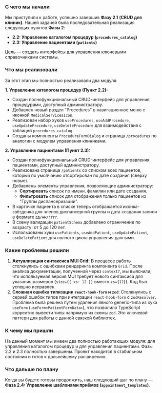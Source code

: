 ### С чего мы начали

Мы приступили к работе, успешно завершив __Фазу 2.1 (CRUD для клиник)__. Нашей задачей была последовательная реализация следующих пунктов __Фазы 2__:
-   __2.2: Управление каталогом процедур (`procedures_catalog`)__
-   __2.3: Управление пациентами (`patients`)__

Цель — создать интерфейсы для управления ключевыми справочниками системы.

### Что мы реализовали

За этот этап мы полностью реализовали два модуля:

**1. Управление каталогом процедур (Пункт 2.2):**
-   Создан полнофункциональный CRUD-интерфейс для управления процедурами, доступный администратору.
-   Добавлен новый раздел "Procedures" в навигационное меню с иконкой `MedicalServicesIcon`.
-   Реализован набор хуков `useProcedures`, `useAddProcedure`, `useUpdateProcedure`, `useDeleteProcedure` для взаимодействия с таблицей `procedures_catalog`.
-   Созданы компоненты `ProcedureFormDialog` и страница `/procedures` по аналогии с модулем управления клиниками.

**2. Управление пациентами (Пункт 2.3):**
-   Создан полнофункциональный CRUD-интерфейс для управления пациентами, доступный администратору.
-   Реализована страница `/patients` со списком всех пациентов, который по умолчанию отсортирован по дате создания (сверху новые).
-   Добавлены элементы управления, позволяющие администратору:
    -   **Сортировать** список по имени, фамилии или дате создания.
    -   **Фильтровать** список для отображения только пациентов из "Группы диспансеризации".
-   В карточке пациента в списке теперь отображается иконка-звёздочка для членов диспансерной группы и дата создания записи в формате `дд/мм/гггг`.
-   В схему валидации `patientSchema` добавлено ограничение по возрасту: от 5 до 120 лет.
-   Использованы хуки `usePatients`, `useAddPatient`, `useUpdatePatient`, `useDeletePatient` для полного цикла управления данными.

### Какие проблемы решили

1.  __Актуализация синтаксиса MUI Grid:__ В процессе работы столкнулись с ошибками рендеринга компонента `Grid`. После анализа документации, полученной через `context7`, мы выяснили, что используемая версия MUI требует нового синтаксиса для указания размеров (`size={{ xs: 12 }}` вместо `xs={12}`). Код был успешно исправлен.
2.  __Сложная ошибка типизации `react-hook-form` и `zod`__: Столкнулись с серией ошибок типов при интеграции `react-hook-form` с `zodResolver`. Проблема была решена путем удаления явного generic-типа из хука `useForm` (`useForm<PatientFormData>`), что позволило TypeScript корректно вывести типы напрямую из схемы `zod`. Это ключевой паттерн для работы с данной связкой библиотек.

### К чему мы пришли

На данный момент мы имеем два полностью работающих модуля: для управления каталогом процедур и для управления пациентами. Фазы 2.2 и 2.3 полностью завершены. Проект находится в стабильном состоянии и готов к дальнейшему расширению.

### Что дальше по плану

Когда вы будете готовы продолжить, наш следующий шаг по плану — __Фаза 2.4: Управление шаблонами приёмов (`appointment_templates`)__.
